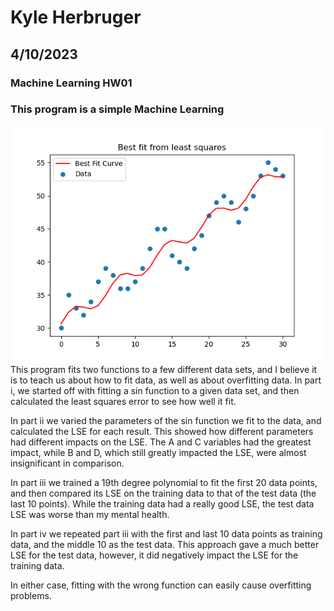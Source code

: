 # Kyle Herbruger
## 4/10/2023

### Machine Learning HW01
### This program is a simple Machine Learning

![test1](f1.png)
This program fits two functions to a few
different data sets, and I believe it is
to teach us about how to fit data, as 
well as about overfitting data. In part
i, we started off with fitting a sin
function to a given data set, and then
calculated the least squares error to
see how well it fit.

In part ii we varied the parameters of
the sin function we fit to the data,
and calculated the LSE for each result.
This showed how different parameters
had different impacts on the LSE.
The A and C variables had the greatest
impact, while B and D, which still
greatly impacted the LSE, were almost
insignificant in comparison.

In part iii we trained a 19th degree
polynomial to fit the first 20 data 
points, and then compared its LSE
on the training data to that of the
test data (the last 10 points).
While the training data had a really
good LSE, the test data LSE was worse 
than my mental health.

In part iv we repeated part iii with
the first and last 10 data points as
training data, and the middle 10 as 
the test data. This approach gave
a much better LSE for the test data,
however, it did negatively impact
the LSE for the training data. 

In either case, fitting with the wrong
function can easily cause overfitting
problems.